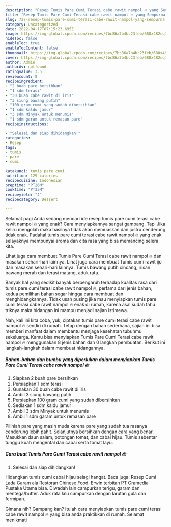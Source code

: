 ```yaml
---
description: "Resep Tumis Pare Cumi Terasi cabe rawit nampol 🔥 yang Sempurna"
title: "Resep Tumis Pare Cumi Terasi cabe rawit nampol 🔥 yang Sempurna"
slug: 727-resep-tumis-pare-cumi-terasi-cabe-rawit-nampol-yang-sempurna
category: Uncategorized
date: 2022-04-17T07:15:23.695Z
image: https://img-global.cpcdn.com/recipes/7bc86a7b4bc23feb/680x482cq70/tumis-pare-cumi-terasi-cabe-rawit-nampol-foto-resep-utama.jpg
hideToc: false
enableToc: true
enableTocContent: false
thumbnail: https://img-global.cpcdn.com/recipes/7bc86a7b4bc23feb/680x482cq70/tumis-pare-cumi-terasi-cabe-rawit-nampol-foto-resep-utama.jpg
cover: https://img-global.cpcdn.com/recipes/7bc86a7b4bc23feb/680x482cq70/tumis-pare-cumi-terasi-cabe-rawit-nampol-foto-resep-utama.jpg
author: Admin
authorAv: notfound
ratingvalue: 3.5
reviewcount: 8
recipeingredient:
- "2 buah pare bersihkan"
- "1 sdm terasi"
- "30 buah cabe rawit di iris"
- "3 siung bawang putih"
- "100 gram cumi yang sudah dibersihkan"
- "1 sdm kaldu jamur"
- "3 sdm Minyak untuk menumis"
- "1 sdm garam untuk remasan pare"
recipeinstructions:

- "Selesai dan siap dihidangkan!"
categories:
- Resep
tags:
- tumis
- pare
- cumi

katakunci: tumis pare cumi 
nutrition: 129 calories
recipecuisine: Indonesian
preptime: "PT26M"
cooktime: "PT35M"
recipeyield: "4"
recipecategory: Dessert

---
```



Selamat pagi Anda sedang mencari ide resep tumis pare cumi terasi cabe rawit nampol 🔥 yang enak? Cara menyiapkannya sangat gampang. Tapi Jika keliru mengolah maka hasilnya tidak akan memuaskan dan justru cenderung tidak enak. Padahal tumis pare cumi terasi cabe rawit nampol 🔥 yang enak selayaknya mempunyai aroma dan cita rasa yang bisa memancing selera kita.


Lihat juga cara membuat Tumis Pare Cumi Terasi cabe rawit nampol 🔥 dan masakan sehari-hari lainnya. Lihat juga cara membuat Tumis cumi rawit ijo dan masakan sehari-hari lainnya. Tumis bawang putih cincang, irisan bawang merah dan terasi matang, aduk rata.

Banyak hal yang sedikit banyak berpengaruh terhadap kualitas rasa dari tumis pare cumi terasi cabe rawit nampol 🔥, pertama dari jenis bahan, kedua pemilihan bahan segar hingga cara membuat dan menghidangkannya. Tidak usah pusing jika mau menyiapkan tumis pare cumi terasi cabe rawit nampol 🔥 enak di rumah, karena asal sudah tahu triknya maka hidangan ini mampu menjadi sajian istimewa.


Nah, kali ini kita coba, yuk, ciptakan tumis pare cumi terasi cabe rawit nampol 🔥 sendiri di rumah. Tetap dengan bahan sederhana, sajian ini bisa memberi manfaat dalam membantu menjaga kesehatan tubuhmu sekeluarga. Kamu bisa menyiapkan Tumis Pare Cumi Terasi cabe rawit nampol 🔥 menggunakan 8 jenis bahan dan 0 langkah pembuatan. Berikut ini langkah-langkah dalam membuat hidangannya.

<!--inarticleads1-->

##### Bahan-bahan dan bumbu yang diperlukan dalam menyiapkan Tumis Pare Cumi Terasi cabe rawit nampol 🔥:

1. Siapkan 2 buah pare bersihkan
1. Persiapkan 1 sdm terasi
1. Gunakan 30 buah cabe rawit di iris
1. Ambil 3 siung bawang putih
1. Persiapkan 100 gram cumi yang sudah dibersihkan
1. Sediakan 1 sdm kaldu jamur
1. Ambil 3 sdm Minyak untuk menumis
1. Ambil 1 sdm garam untuk remasan pare


Pilihlah pare yang masih muda karena pare yang sudah tua rasanya cenderung lebih pahit. Selanjutnya bersihkan dengan cara yang benar. Masukkan daun salam, potongan tomat, dan cabai hijau. Tumis sebentar tunggu kuah mengental dan cabai serta tomat layu. 

<!--inarticleads2-->

##### Cara buat Tumis Pare Cumi Terasi cabe rawit nampol 🔥:


1. Selesai dan siap dihidangkan!

Hidangkan tumis cumi cabai hijau selagi hangat. Baca juga: Resep Cumi Lada Garam ala Restoran Chinese Food. Erwin terbitan PT Gramedia Pustaka Utama bisa. Diwadah lain campurkan terigu, garam dan mentega/butter. Aduk rata lalu campurkan dengan larutan gula dan fermipan. 

Gimana nih? Gampang kan? Itulah cara menyiapkan tumis pare cumi terasi cabe rawit nampol 🔥 yang bisa anda praktikkan di rumah. Selamat menikmati
